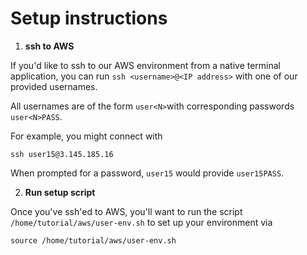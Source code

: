 # Setup instructions

1. **ssh to AWS**

If you'd like to ssh to our AWS environment from a native terminal application, you can run `ssh <username>@<IP address>` with one of our provided usernames.

All usernames are of the form `user<N>`with corresponding passwords `user<N>PASS`.

For example, you might connect with

```
ssh user15@3.145.185.16
```

When prompted for a password, `user15` would provide `user15PASS`.

2. **Run setup script**

Once you've ssh'ed to AWS, you'll want to run the script `/home/tutorial/aws/user-env.sh` to set up your environment via

```
source /home/tutorial/aws/user-env.sh
```
